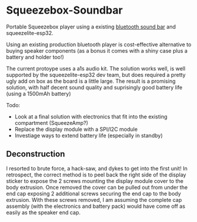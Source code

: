 # Squeezebox-Soundbar
Portable Squeezebox player using a existing [bluetooth sound bar](https://www.ebay.com/itm/154052571509) and squeezelite-esp32.

Using an existing production bluetooth player is cost-effective alternative to buying speaker components (as a bonus it comes with a shiny case plus a battery and holder too!)

The current protoype uses a a1s audio kit.  The solution works well, is well supported by the squeezelite-esp32 dev team, but does required a pretty ugly add on box as the board is a little large.  The result is a promising solution, with half decent sound quality and suprisingly good battery life (using a 1500mAh battery)

Todo: 
- Look at a final solution with electronics that fit into the existing compartment (SqueezeAmp?)
- Replace the display module with a SPI/I2C module
- Investiage ways to extend battery life (especially in standby)

## Deconstruction
I resorted to brute force, a hack-saw, and dykes to get into the first unit!  In retrospect, the correct method is to peel back the right side of the display sticker to expose the 2 screws mounting the display module cover to the body extrusion.  Once removed the cover can be pulled out from under the end cap exposing 2 additional screws securing the end cap to the body extrusion.  With these screws removed, I am assuming the complete cap assembly (with the electronics and battery pack) would have come off as easily as the speaker end cap.




